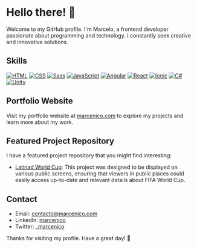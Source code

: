 # Hello there! 👋

Welcome to my GitHub profile. I'm Marcelo, a frontend developer passionate about programming and technology. I constantly seek creative and innovative solutions.

## Skills

[![HTML](https://img.shields.io/badge/HTML-Expert-orange)]()
[![CSS](https://img.shields.io/badge/CSS-Expert-orange)]()
[![Sass](https://img.shields.io/badge/Sass-Advanced-gold)]()
[![JavaScript](https://img.shields.io/badge/JavaScript-Expert-orange)]()
[![Angular](https://img.shields.io/badge/Angular-Expert-orange)]()
[![React](https://img.shields.io/badge/React-Intermediate-blue)]()
[![Ionic](https://img.shields.io/badge/Ionic-Intermediate-blue)]()
[![C#](https://img.shields.io/badge/C%23-Intermediate-blue)]()
[![Unity](https://img.shields.io/badge/Unity-Intermediate-blue)]()

## Portfolio Website

Visit my portfolio website at [marcenico.com](https://www.marcenico.com) to explore my projects and learn more about my work.

## Featured Project Repository

I have a featured project repository that you might find interesting:

- [Latinad World Cup](https://github.com/marcenico/latinad-mundial): This project was designed to be displayed on various public screens, ensuring that viewers in public places could easily access up-to-date and relevant details about FIFA World Cup.

## Contact

- Email: [contacto@marcenico.com](mailto:contacto@marcenico.com)
- LinkedIn: [marcenico](https://www.linkedin.com/in/marcenico/)
- Twitter: [_marcenico](https://twitter.com/_marcenico)

Thanks for visiting my profile. Have a great day! 💖
